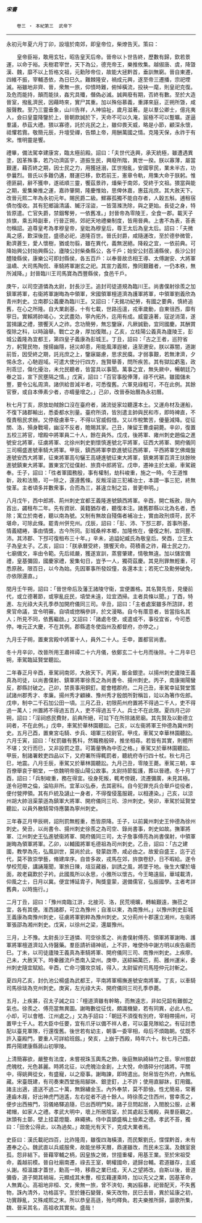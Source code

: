 

##### 宋書
　　`卷三 ‧ 本紀第三`　`武帝下`

* * *

永初元年夏六月丁卯，設壇於南郊，即皇帝位，柴燎告天。策曰：

　　皇帝臣裕，敢用玄牡，昭告皇天后帝。晉帝以卜世告終，歷數有歸，欽若景運，以命于裕。夫樹君宰世，天下為公，德充帝王，樂推攸集。越俶唐、虞，降曁漢、魏，靡不以上哲格文祖，元勳陟帝位，故能大拯黔首，垂訓無窮。晉自東遷，四維不振，宰輔憑依，為日巳久。難棘隆安，禍成元興，遂至帝三遷播，宗祀堙滅。裕雖地非齊、晉，衆無一旅，仰憤時難，俯悼橫流，投袂一麾，則皇祀克復。及危而能持，顛而能扶，姦宄具殲，僭偽必滅。誠興廢有期，否終有數。至於大造晉室，撥亂濟民，因藉時來，實尸其重。加以殊俗慕義，重譯來庭，正朔所曁，咸服聲教。至乃三靈垂象，山川告祥，人神協祉，歲月滋著。是以羣公卿士，億兆夷人，僉曰皇靈降鑒於上，晉朝款誠於下，天命不可以久淹，宸極不可以蹔曠。遂逼羣議，恭茲大禮。猥以寡德，託於兆民之上，雖仰畏天威，略是小節，顧深永懷，祗懼若霣。敬簡元辰，升壇受禪，告類上帝，用酬萬國之情。克隆天保，永祚于有宋。惟明靈是饗。

禮畢，備法駕幸建康宮，臨太極前殿。詔曰：「夫世代迭興，承天統極，雖遭遇異塗，因革殊事，若乃功濟區宇，道振生民，興廢所階，異世一揆。朕以寡薄，屬當艱運，藉否終之期，因士民之力，用獲拯溺，匡世撥亂，安國寧民，業未半古，功參曩烈。晉氏以多難仍遘，曆運巳移，欽若前王，憲章令軌，用集大命于朕躬。惟德匪嗣，辭不獲申，遂祗順三靈，饗茲景祚，燔柴于南郊，受終于文祖。猥當與能之期，爰集樂推之運，嘉祚肇開，隆慶惟始，思俾休嘉，惠茲兆庶。其大赦天下。改晉元熙二年為永初元年。賜民爵二級。鰥寡孤獨不能自存者，人穀五斛。逋租宿債勿復收。其有犯鄉論清議、贓汙淫盜，一皆蕩滌洗除，與之更始。長徒之身，特皆原遣。亡官失爵，禁錮奪勞，一依舊准。」封晉帝為零陵王，全食一郡。載天子旍旗，乘五時副車，行晉正朔，郊祀天地禮樂制度，皆用晉典。上書不為表，荅表勿稱詔。追尊皇考為孝穆皇帝，皇妣為穆皇后，尊王太后為皇太后。詔曰：「夫微禹之感，歎深後昆，盛德必祀，道隆百世。晉氏封爵，咸隨運改，至於德參微管，勳濟蒼生，愛人懷樹，猶或勿翦，雖在異代，義無泯絕。降殺之宜，一依前典。可降始興公封始興縣公，廬陵公封柴桑縣公，各千戶；始安公封荔浦縣侯，長沙公封醴陵縣侯，康樂公可即封縣侯，各五百戶：以奉晉故丞相王導、太傅謝安、大將軍溫嶠、大司馬陶侃、車騎將軍謝玄之祀。其宣力義熙，豫同艱難者，一仍本秩，無所減降。」封晉臨川王司馬寶為西豐縣侯，食邑千戶。

庚午，以司空道憐為太尉，封長沙王。追封司徒道規為臨川王。尚書僕射徐羨之加鎮軍將軍，右衞將軍謝晦為中領軍，宋國領軍檀道濟為護軍將軍，中領軍劉義欣為青州刺史。立南郡公義慶為臨川王。又詔曰：「夫銘功紀勞，有國之要典，慎終追舊，在心之所隆。自大業創基，十有七載，世路迍邅，戎車歲動，自東徂西，靡有寧日。實賴將帥竭心，文武盡効，寧內拓外，迄用有成。威靈遠著，寇逆消蕩，遂當揖讓之禮，猥饗天人之祚。念功簡勞，無忘鑒寐，凡厥誠勤，宜同國慶。其酬賞復除之科，以時論舉。戰亡之身，厚加復贈。」乙亥，立桂陽公義真為廬陵王，彭城公義隆為宜都王，第四皇子義康為彭城王。丁丑，詔曰：「古之王者，巡狩省方，躬覽民物，搜揚幽隱，拯災卹患，用能風澤遐被，遠至邇安。朕以寡闇，道謝前哲，因受終之期，託兆庶之上，鑒寐屬慮，思求民瘼。才弱事艱，若無津濟，夕惕永念，心馳遐域。可遣大使分行四方，旌賢舉善，問所疾苦。其有獄訟虧濫，政刑乖愆，傷化擾治，未允民聽者，皆當具以事聞。萬事之宜，無失厥中，暢朝廷乃眷之旨，宣下民壅隔之情。」戊寅，詔曰：「百官事殷俸薄，祿不代耕。雖國儲未豐，要令公私周濟。諸供給昔減半者，可悉復舊。六軍見祿粗可，不在此例。其餘官寮，或自本俸素少者，亦疇量增之。」己卯，改晉泰始曆為永初曆。

秋七月丁亥，原放劫賊餘口沒在臺府者，諸流徙家竝聽還本土。又運舟材及運船，不復下諸郡輸出，悉委都水別量。臺府所須，皆別遣主帥與民和市，即時裨直，不復責租民求辦。又停廢虜車牛，不得以官威假借。又以市稅繁苦，優量減降。從征關、洛，殞身戰場，幽沒不反者，贍賜其家。己丑，陳留王曹虔嗣薨。辛卯，復置五校三將官，增殿中將軍員二十人，餘在員外。戊戌，後將軍、雍州刺史趙倫之進號安北將軍，征虜將軍、北徐州刺史劉懷慎進號北平將軍，征西大將軍、開府儀同三司楊盛進號車騎大將軍。甲辰，鎮西將軍李歆進號征西將軍，平西將軍乞佛熾盤進號安西大將軍，征東將軍高句驪王高璉進號征東大將軍，鎮東將軍百濟王扶餘映進號鎮東大將軍。置東宮冗從僕射、旅賁中郎將官。戊申，遷神主於太廟，車駕親奉。壬子，詔曰：「徃者軍國務殷，事有權制，劫科峻重，施之一時。今王道惟新，政和法簡，可一除之，還遵舊條。反叛淫盜三犯補冶士，本謂一事三犯，終無悛革。主者頃多并數衆事，合而為三，甚違立制之旨，普更申明。」

八月戊午，西中郎將、荊州刺史宜都王義隆進號鎮西將軍。辛酉，開亡叛赦，限內首出，蠲租布二年。先有資狀、黃籍猶存者，聽復本注。諸舊郡縣以北為名者，悉除；寓立於南者，聽以南為號。又制有無故自殘傷者補冶士，實由政刑煩苛，民不堪命，可除此條。罷青州併兖州。戊辰，詔曰：「彭、沛、下邳三郡，首事所基，情義繾綣，事由情獎，古今所同。彭城桑梓本鄉，加隆攸在，優復之制，宜同豐、沛。其沛郡、下邳可復租布三十年。」辛未，追謚妃臧氏為敬皇后。癸酉，立王太子為皇太子。乙亥，詔曰：「朕承曆受終，猥饗天命。荷積善之祚，藉士民之力，七廟備文，率由令範。先后祗嚴，獲遂宣訓，蒸嘗肇建，情敬無違。加以儲宮備禮，皇基彌固，國慶家禮，爰集旬日，豈予一人，獨荷茲慶。其見刑罪無輕重，可悉原赦。限百日，以今為始。先因軍事所發奴僮，各還本主；若死亡及勳勞破免，亦依限還直。」

閏月壬午朔，詔曰：「晉世帝后及藩王諸陵守衞，宜便置格。其名賢先哲，見優前代，或立德著節，或寧亂庇民，墳塋未遠，竝宜洒掃。主者具條以聞。」丁酉，特進、左光祿大夫孔季恭加開府儀同三司。辛丑，詔曰：「主者處案雖多所諮詳，若衆官命議，宜令明審。自頃或揔稱參詳，於文漫略。自今有厝意者，皆當指名其人；所見不同，依舊繼啟。」又詔曰：「諸處冬使，或遣或不，事役宜省，今可悉停。唯元正大慶，不在其例。郡縣遣冬使詣州及都督府，亦停之。」

九月壬子朔，置東宮殿中將軍十人，員外二十人。壬申，置都官尚書。

冬十月辛卯，改晉所用王肅祥禫二十六月儀，依鄭玄二十七月而後除。十二月辛巳朔，車駕臨延賢堂聽訟。

二年春正月辛酉，車駕祠南郊，大赦天下。丙寅，斷金銀塗。以揚州刺史廬陵王義真為司徒，以尚書僕射、鎮軍將軍徐羨之為尚書令、揚州刺史。丙子，南康揭陽蠻反，郡縣討破之。己卯，禁喪事用銅釘。罷會稽郡府。二月己丑，車駕幸延賢堂策試諸州郡秀才、孝廉。揚州秀才顧練、豫州秀才殷朗所對稱旨，竝以為箸作佐郎。戊申，制中二千石加公田一頃。三月乙丑，初限荊州府置將不得過二千人，吏不得過一萬人；州置將不得過五百人，吏不得過五千人。兵士不在此限。夏四月己卯朔，詔曰：「淫祠惑民費財，前典所絕，可竝下在所除諸房廟。其先賢及以勳德立祠者，不在此例。」戊申，車駕於華林園聽訟。己亥，以左衞將軍王仲德為冀州刺史。五月己酉，置東宮屯騎、步兵、翊軍三校尉官。甲戌，車駕又幸華林園聽訟。六月壬寅，詔曰：「杖罰雖有舊科，然職務殷碎，推坐相尋。若皆有其實，則體所不堪；文行而巳，又非設罰之意。可籌量觕為中否之格。」車駕又於華林園聽訟。甲辰，制諸署敕吏四品以下，又府署所得輒罰者，聽統府寺行四十杖。秋七月己巳，地震。八月壬辰，車駕又於華林園聽訟。九月己丑，零陵王薨。車駕三朝，率百僚舉哀于朝堂，一依魏明帝服山陽公故事。太尉持節監護，葬以晉禮。冬十月丁酉，詔曰：「兵制峻重，務在得宜。役身死叛，輒考傍親，流遷彌廣，未見其極。遂令冠帶之倫，淪陷非所。宜革以弘泰，去其密科。自今犯罪充兵合舉戶從役者，便付營押領。其有戶統及讁止一身者，不得復侵濫服親，以相連染。」己亥，以涼州胡大帥沮渠蒙遜為鎮軍大將軍、開府儀同三司、涼州刺史。癸卯，車駕於延賢堂聽訟，以員外散騎常侍應襲為寧州刺史。

三年春正月甲辰朔，詔刑罰無輕重，悉皆原降。壬子，以前冀州刺史王仲德為徐州刺史。癸丑，以尚書令、揚州刺史徐羨之為司空、錄尚書事，刺史如故。撫軍將軍、江州刺史王弘進號衞將軍、開府儀同三司，太子詹事傅亮為尚書僕射，中領軍謝晦為領軍將軍。乙卯，以輔國將軍毛德祖為司州刺史。乙丑，詔曰：「古之建國，教學為先，弘風訓世，莫尚於此，發蒙啟滯，咸必由之。故爰自盛王，迄于近代，莫不敦崇學藝，脩建庠序。自昔多故，戎馬在郊，旍旗卷舒，日不暇給。遂令學校荒廢，講誦蔑聞，軍旅日陳，俎豆藏器，訓誘之風，將墜于地。後生大懼於墻面，故老竊歎於子衿。此國風所以永思，小雅所以懷古。今王略遠屆，華域載清，仰風之士，日月以冀。便宜博延胄子，陶獎童蒙，選備儒官，弘振國學。主者考詳舊典，以時施行。」

二月丁丑，詔曰：「豫州南臨江滸，北接河、洛，民荒境曠，轉輸艱遠，撫莅之宜，各有其便。淮西諸郡，可立為豫州；自淮以東，為南豫州。」以豫州刺史彭城王義康為南豫州刺史，征虜將軍劉粹為豫州刺史。又分荊州十郡還立湘州，左衞將軍張邵為湘州刺史。戊寅，以徐州之梁，還屬豫州。

三月，上不豫。太尉長沙王道憐、司空徐羨之、尚書僕射傅亮、領軍將軍謝晦、護軍將軍檀道濟竝入侍醫藥。羣臣請祈禱神祇，上不許，唯使侍中謝方明以疾告廟而巳。丁未，以司徒廬陵王義真為車騎將軍、開府儀同三司、南豫州刺史。上疾瘳。己未，大赦天下。時秦雝流戶悉南入梁州。庚申，送綜絹萬匹，荊、雝州運米，委州刺史隨宜賦給。辛酉，亡命刁彌攻京城，得入，太尉留府司馬陸仲元討斬之。

夏四月乙亥，封仇池公楊盛為武都王，平南將軍楊撫進號安南將軍。丁亥，以車騎司馬徐琰為兖州刺史。庚寅，左光祿大夫、開府儀同三司孔季恭薨。

五月，上疾甚，召太子誡之曰：「檀道濟雖有幹略，而無遠志，非如兄韶有難御之氣也。徐羨之、傅亮當無異圖。謝晦數從征伐，頗識機變，若有同異，必此人也。小却，可以會稽、江州處之。」又為手詔曰：「朝廷不須復有別府，宰相帶揚州，可置甲士千人。若大臣中任要，宜有爪牙以備不祥人者，可以臺見隊給之。有征討悉配以臺見軍隊，行還復舊。後世若有幼主，朝事一委宰相，母后不煩臨朝。仗既不許入臺殿門，要重人可詳給班劔。」癸亥，上崩于西殿，時年六十。秋七月己酉，葬丹陽建康縣蔣山初寧陵。

上清簡寡欲，嚴整有法度，未嘗視珠玉輿馬之飾，後庭無紈綺絲竹之音。寧州嘗獻虎魄枕，光色甚麗。時將北征，以虎魄治金創，上大悅，命擣碎分付諸將。平關中，得姚興從女，有盛寵，以之廢事。謝晦諫，即時遣出。財帛皆在外府，內無私藏。宋臺既建，有司奏東西堂施局腳牀、銀塗釘，上不許；使用直腳牀，釘用鐵。諸主出適，遣送不過二十萬，無錦繡金玉。內外奉禁，莫不節儉。性尤簡易，常著連齒木屐，好出神虎門逍遙，左右從者不過十餘人。時徐羨之住西州，嘗幸羨之，便步出西掖門，羽儀絡驛追隨，巳出西明門矣。諸子旦問起居，入閤脫公服，止著裙帽，如家人之禮。孝武大明中，壞上所居陰室，於其處起玉燭殿，與羣臣觀之。牀頭有土鄣，壁上挂葛燈籠、麻繩拂。侍中袁顗盛稱上儉素之德。孝武不荅，獨曰：「田舍公得此，以為過矣。」故能光有天下，克成大業者焉。

史臣曰：漢氏載祀四百，比祚隆周，雖復四海橫潰，而民繫劉氏，惵惵黔首，未有遷奉之心。魏武直以兵威服衆，故能坐移天曆，鼎運雖改，而民未忘漢。及魏室衰孤，怨非結下。晉藉宰輔之柄，因皇族之微，世擅重權，用基王業。至於宋祖受命，義越前模。晉自社廟南遷，祿去王室，朝權國命，遞歸台輔。君道雖存，主威乆謝。桓溫雄才蓋世，勳高一時，移鼎之業巳成，天人之望將改。自斯以後，晉道彌昏，道子開其禍端，元顯成其末釁，桓玄藉運乘時，加以先父之業，因基革命，人無異心。高祖地非桓、文，衆無一旅，曾不浹旬，夷凶翦暴，祀晉配天，不失舊物，誅內清外，功格區宇。至於鍾石變聲，柴天改物，民巳去晉，異於延康之初，功實靜亂，又殊咸熙之末。所以恭皇高遜，殆均釋負。若夫樂推所歸，謳歌所集，魏、晉采其名，高祖收其實矣。盛哉！

* * *


